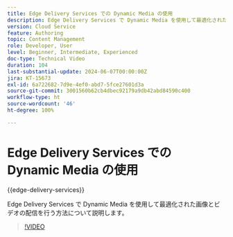 ```yaml
---
title: Edge Delivery Services での Dynamic Media の使用
description: Edge Delivery Services で Dynamic Media を使用して最適化された画像とビデオの配信を行う方法について説明します。
version: Cloud Service
feature: Authoring
topic: Content Management
role: Developer, User
level: Beginner, Intermediate, Experienced
doc-type: Technical Video
duration: 104
last-substantial-update: 2024-06-07T00:00:00Z
jira: KT-15673
exl-id: 6a722682-7d9e-4ef0-abd7-5fce27601d3a
source-git-commit: 3001560b62cb4dbec92179a9db42abd84590c400
workflow-type: ht
source-wordcount: '46'
ht-degree: 100%

---
```


# Edge Delivery Services での Dynamic Media の使用

{{edge-delivery-services}}

Edge Delivery Services で Dynamic Media を使用して最適化された画像とビデオの配信を行う方法について説明します。

>[!VIDEO](https://video.tv.adobe.com/v/3429593/?learn=on)
